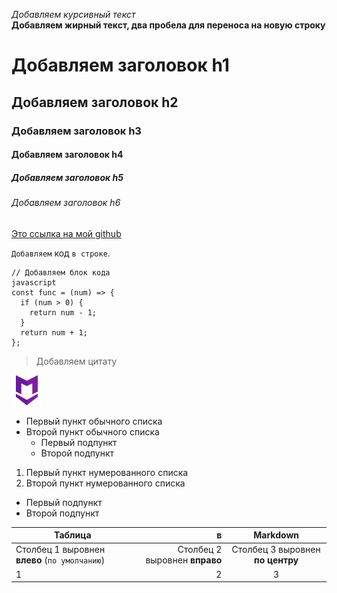 *Добавляем курсивный текст*  
**Добавляем жирный текст, два пробела для переноса на новую строку**  

# Добавляем заголовок h1
## Добавляем заголовок h2
### Добавляем заголовок h3
#### Добавляем заголовок h4
##### Добавляем заголовок h5
###### Добавляем заголовок h6

[Это ссылка на мой github](https://github.com/molschan)

`Добавляем` код `в строке`.

```
// Добавляем блок кода
javascript
const func = (num) => {
  if (num > 0) {
    return num - 1;
  }
  return num + 1;
};
```

> Добавляем цитату

![Добавляем картинку](https://github.com/adam-p/markdown-here/raw/master/src/common/images/icon48.png "Добавляем заголовок при наведении на картинку")

* Первый пункт обычного списка
* Второй пункт обычного списка
  * Первый подпункт
  * Второй подпункт

1. Первый пункт нумерованного списка
2. Второй пункт нумерованного списка
  * Первый подпункт
  * Второй подпункт

Таблица | в | Markdown
--- | ---:|:---:
Столбец 1 выровнен **влево** (`по умолчанию`) | Столбец 2 выровнен **вправо** | Столбец 3 выровнен **по центру**
1 | 2 | 3